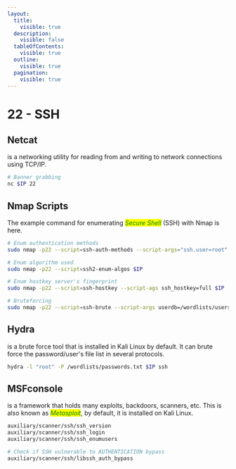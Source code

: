 ```yaml
---
layout:
  title:
    visible: true
  description:
    visible: false
  tableOfContents:
    visible: true
  outline:
    visible: true
  pagination:
    visible: true
---
```


# 22 - SSH

## Netcat

is a networking utility for reading from and writing to network connections using TCP/IP.

```bash
# Banner grabbing
nc $IP 22
```

## Nmap Scripts

The example command for enumerating _<mark style="color:green;">Secure Shell</mark>_ (SSH) with Nmap is here.

```bash
# Enum authentication methods
sudo nmap -p22 --script=ssh-auth-methods --script-args="ssh.user=root" $IP

# Enum algorithm used
sudo nmap -p22 --script=ssh2-enum-algos $IP

# Enum hostkey server's fingerprint
sudo nmap -p22 --script=ssh-hostkey --script-ags ssh_hostkey=full $IP

# Bruteforcing
sudo nmap -p22 --script=ssh-brute --script-args userdb=/wordlists/users.txt $IP
```

## Hydra

is a brute force tool that is installed in Kali Linux by default. It can brute force the password/user's file list in several protocols.

```bash
hydra -l "root" -P /wordlists/passwords.txt $IP ssh
```

## MSFconsole

is a framework that holds many exploits, backdoors, scanners, etc. This is also known as _<mark style="color:green;">Metasploit</mark>_, by default, it is installed on Kali Linux.

```bash
auxiliary/scanner/ssh/ssh_version
auxiliary/scanner/ssh/ssh_login
auxiliary/scanner/ssh/ssh_enumusers

# Check if SSH vulnerable to AUTHENTICATION bypass
auxiliary/scanner/ssh/libssh_auth_bypass
```
